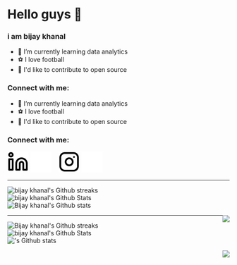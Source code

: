 # Hello guys  👋
### i am bijay khanal
- 🌱 I’m currently learning data analytics 
- ⚽ I love football 
- 🙏 I'd like to contribute to open source

### Connect with me:
 

- 🌱 I’m currently learning data analytics 
- ⚽ I love football
- 🙏 I'd like to contribute to open source

### Connect with me:


[![website](./img/linkedin-light.svg)](https://www.linkedin.com/in/bijay-khanal-897410231/#gh-light-mode-only)
[![website](./img/linkedin-dark.svg)](https://www.linkedin.com/in/bijay-khanal-897410231/#gh-dark-mode-only)
&nbsp;&nbsp;
[![website](./img/instagram-light.svg)](https://www.instagram.com/bijayy_khanal/#gh-light-mode-only)
[![website](./img/instagram-dark.svg)](https://www.instagram.com/bijayy_khanal#gh-dark-mode-only)

---


<img align="centre" alt="bijay khanal's Github streaks" src="https://streak-stats.demolab.com?user=BiJaY220&theme=great-gatsby&locale=en"  alt="Bijay khanal's GitHub Streaks"/>
<br>

<img align="centre" alt="bijay khanal's Github Stats" src="https://github-readme-stats.vercel.app/api?username=GrishmaKhanal&locale=en&theme=great-gatsby&layout=compact&show_icons=true" alt="GrishmaKhanal's GitHub Stats" /> 
<br>

<img align="centre" alt="Bijay khanal's Github stats" src="https://github-readme-stats.vercel.app/api/top-langs/?username=bijay khanal &locale=en&show_icons=false&theme=great-gatsby&layout=compact"  alt="Bijaykhanal's Top Languages"/>

 
<p alight="right">
  <img align="right" src="https://komarev.com/ghpvc/?username=Bijay khanal &style=plastic&color=blue" />
</p>

---


<img align="centre" alt="Bijay khanal's Github streaks" src="https://streak-stats.demolab.com?user=BiJaY220&theme=great-gatsby&locale=en"  alt="Bijay Khanal's GitHub Streaks"/>
<br>

<img align="centre" alt="bijay khanal's Github Stats" src="https://github-readme-stats.vercel.app/api?username=BiJaY220&locale=en&theme=great-gatsby&layout=compact&show_icons=true" alt="bijay's GitHub Stats" /> 
<br>

<img align="centre" alt="'s Github stats" src="https://github-readme-stats.vercel.app/api/top-langs/?username=GrishmaKhanal&locale=en&show_icons=false&theme=great-gatsby&layout=compact"  alt="GrishmaKhanal's Top Languages"/>

 
<p alight="right">
  <img align="right" src="https://komarev.com/ghpvc/?username=GrishmaKhanal&style=plastic&color=blue" />
</p>

<!--
**BiJaY220/BiJaY220** is a ✨ _special_ ✨ repository because its `README.md` (this file) appears on your GitHub profile.


